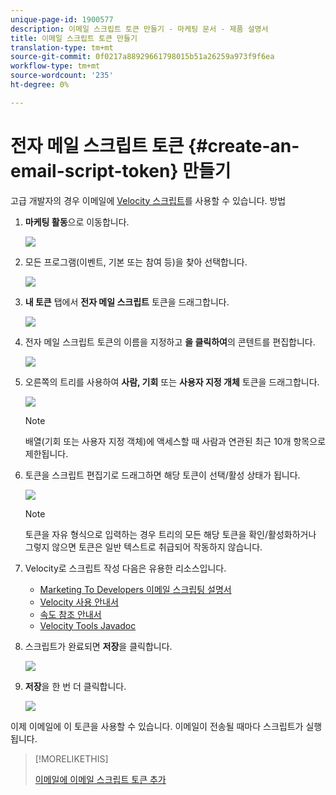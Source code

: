```yaml
---
unique-page-id: 1900577
description: 이메일 스크립트 토큰 만들기 - 마케팅 문서 - 제품 설명서
title: 이메일 스크립트 토큰 만들기
translation-type: tm+mt
source-git-commit: 0f0217a88929661798015b51a26259a973f9f6ea
workflow-type: tm+mt
source-wordcount: '235'
ht-degree: 0%

---
```



# 전자 메일 스크립트 토큰 {#create-an-email-script-token} 만들기

고급 개발자의 경우 이메일에 [Velocity 스크립트](https://velocity.apache.org/engine/1.7/user-guide.html)를 사용할 수 있습니다. 방법

1. **마케팅 활동**&#x200B;으로 이동합니다.

   ![](assets/ma.png)

1. 모든 프로그램(이벤트, 기본 또는 참여 등)을 찾아 선택합니다.

   ![](assets/image2014-9-17-22-3a21-3a24.png)

1. **내 토큰** 탭에서 **전자 메일 스크립트** 토큰을 드래그합니다.

   ![](assets/image2014-9-17-22-3a21-3a29.png)

1. 전자 메일 스크립트 토큰의 이름을 지정하고 **을 클릭하여**&#x200B;의 콘텐트를 편집합니다.

   ![](assets/image2014-9-17-22-3a21-3a46.png)

1. 오른쪽의 트리를 사용하여 **사람, 기회** 또는 **사용자 지정 개체** 토큰을 드래그합니다.

   ![](assets/five-2.png)

   >[!NOTE]
   >
   >배열(기회 또는 사용자 지정 객체)에 액세스할 때 사람과 연관된 최근 10개 항목으로 제한됩니다.

1. 토큰을 스크립트 편집기로 드래그하면 해당 토큰이 선택/활성 상태가 됩니다.

   ![](assets/image2014-9-17-22-3a22-3a33.png)

   >[!NOTE]
   >
   >토큰을 자유 형식으로 입력하는 경우 트리의 모든 해당 토큰을 확인/활성화하거나 그렇지 않으면 토큰은 일반 텍스트로 취급되어 작동하지 않습니다.

1. Velocity로 스크립트 작성 다음은 유용한 리소스입니다.

   * [Marketing To Developers 이메일 스크립팅 설명서](https://developers.marketo.com/email-scripting/)
   * [Velocity 사용 안내서](https://velocity.apache.org/engine/devel/user-guide.html)
   * [속도 참조 안내서](https://velocity.apache.org/engine/devel/vtl-reference-guide.html)
   * [Velocity Tools Javadoc](https://velocity.apache.org/tools/releases/2.0/javadoc/index.html)

1. 스크립트가 완료되면 **저장**&#x200B;을 클릭합니다.

   ![](assets/image2014-9-17-22-3a23-3a1.png)

1. **저장**&#x200B;을 한 번 더 클릭합니다.

   ![](assets/image2014-9-17-22-3a23-3a13.png)

이제 이메일에 이 토큰을 사용할 수 있습니다. 이메일이 전송될 때마다 스크립트가 실행됩니다.

>[!MORELIKETHIS]
>
>[이메일에 이메일 스크립트 토큰 추가](/help/marketo/product-docs/email-marketing/general/using-tokens/add-an-email-script-token-to-your-email.md)

